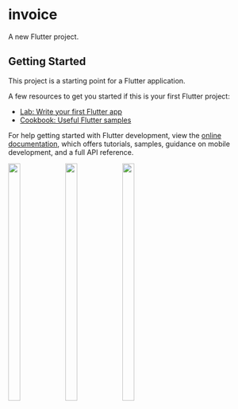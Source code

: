 # invoice

A new Flutter project.

## Getting Started

This project is a starting point for a Flutter application.

A few resources to get you started if this is your first Flutter project:

- [Lab: Write your first Flutter app](https://docs.flutter.dev/get-started/codelab)
- [Cookbook: Useful Flutter samples](https://docs.flutter.dev/cookbook)

For help getting started with Flutter development, view the
[online documentation](https://docs.flutter.dev/), which offers tutorials,
samples, guidance on mobile development, and a full API reference.
<p>
 <img src = "https://user-images.githubusercontent.com/115798958/225377285-237441b5-a99b-427c-a99e-128fb12304e4.png"width=22% height=35%>
 <img src = "https://user-images.githubusercontent.com/115798958/225377591-fa65fb28-6211-4ff3-b1b8-a1db06345dbb.png"width=22% height=35%>
 <img src = "https://user-images.githubusercontent.com/115798958/225377816-1bc9f5f5-d227-4322-8556-fc77b2f0d351.png"width=22% height=35%>
</p>

